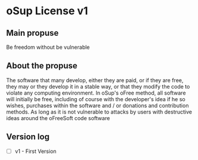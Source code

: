 # oSup License v1

## Main propuse
Be freedom without be vulnerable

## About the propuse
The software that many develop, either they are paid, or if they are free, they may or they develop it in a stable way, or that they modify the code to violate any computing environment. In oSup's oFree method, all software will initially be free, including of course with the developer's idea if he so wishes, purchases within the software and / or donations and contribution methods. As long as it is not vulnerable to attacks by users with destructive ideas around the oFreeSoft code software

## Version log

 - [ ] v1 - First Version
